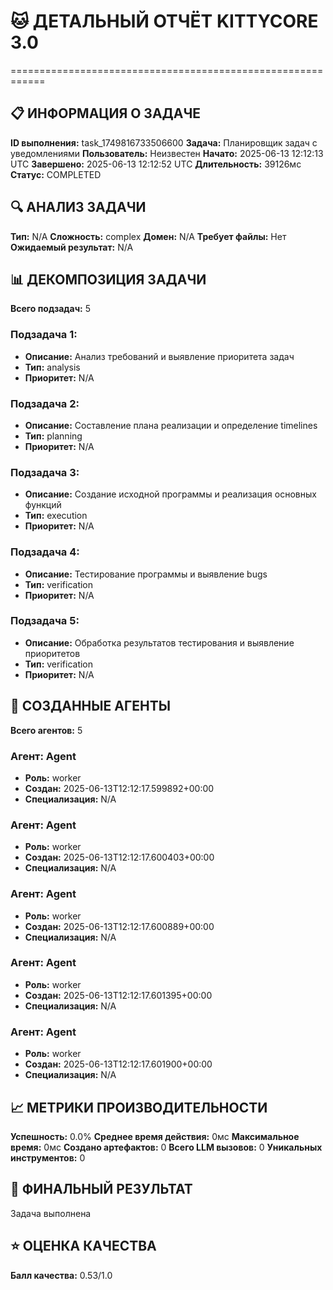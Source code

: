 # 🐱 ДЕТАЛЬНЫЙ ОТЧЁТ KITTYCORE 3.0
============================================================

## 📋 ИНФОРМАЦИЯ О ЗАДАЧЕ
**ID выполнения:** task_1749816733506600
**Задача:** Планировщик задач с уведомлениями
**Пользователь:** Неизвестен
**Начато:** 2025-06-13 12:12:13 UTC
**Завершено:** 2025-06-13 12:12:52 UTC
**Длительность:** 39126мс
**Статус:** COMPLETED

## 🔍 АНАЛИЗ ЗАДАЧИ
**Тип:** N/A
**Сложность:** complex
**Домен:** N/A
**Требует файлы:** Нет
**Ожидаемый результат:** N/A

## 📊 ДЕКОМПОЗИЦИЯ ЗАДАЧИ
**Всего подзадач:** 5

### Подзадача 1:
- **Описание:** Анализ требований и выявление приоритета задач
- **Тип:** analysis
- **Приоритет:** N/A

### Подзадача 2:
- **Описание:** Составление плана реализации и определение timelines
- **Тип:** planning
- **Приоритет:** N/A

### Подзадача 3:
- **Описание:** Создание исходной программы и реализация основных функций
- **Тип:** execution
- **Приоритет:** N/A

### Подзадача 4:
- **Описание:** Тестирование программы и выявление bugs
- **Тип:** verification
- **Приоритет:** N/A

### Подзадача 5:
- **Описание:** Обработка результатов тестирования и выявление приоритетов
- **Тип:** verification
- **Приоритет:** N/A

## 🤖 СОЗДАННЫЕ АГЕНТЫ
**Всего агентов:** 5

### Агент: Agent
- **Роль:** worker
- **Создан:** 2025-06-13T12:12:17.599892+00:00
- **Специализация:** N/A

### Агент: Agent
- **Роль:** worker
- **Создан:** 2025-06-13T12:12:17.600403+00:00
- **Специализация:** N/A

### Агент: Agent
- **Роль:** worker
- **Создан:** 2025-06-13T12:12:17.600889+00:00
- **Специализация:** N/A

### Агент: Agent
- **Роль:** worker
- **Создан:** 2025-06-13T12:12:17.601395+00:00
- **Специализация:** N/A

### Агент: Agent
- **Роль:** worker
- **Создан:** 2025-06-13T12:12:17.601900+00:00
- **Специализация:** N/A

## 📈 МЕТРИКИ ПРОИЗВОДИТЕЛЬНОСТИ
**Успешность:** 0.0%
**Среднее время действия:** 0мс
**Максимальное время:** 0мс
**Создано артефактов:** 0
**Всего LLM вызовов:** 0
**Уникальных инструментов:** 0

## 🎯 ФИНАЛЬНЫЙ РЕЗУЛЬТАТ
Задача выполнена

## ⭐ ОЦЕНКА КАЧЕСТВА
**Балл качества:** 0.53/1.0
